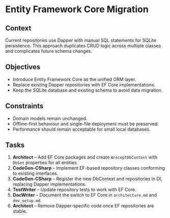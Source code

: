 # Entity Framework Core Migration

## Context
Current repositories use Dapper with manual SQL statements for SQLite persistence. This approach duplicates CRUD logic across multiple classes and complicates future schema changes.

## Objectives
- Introduce Entity Framework Core as the unified ORM layer.
- Replace existing Dapper repositories with EF Core implementations.
- Keep the SQLite database and existing schema to avoid data migration.

## Constraints
- Domain models remain unchanged.
- Offline-first behaviour and single-file deployment must be preserved.
- Performance should remain acceptable for small local databases.

## Tasks
1. **Architect** – Add EF Core packages and create `WreceptDbContext` with `DbSet` properties for all entities.
2. **CodeGen-CSharp** – Implement EF-based repository classes conforming to existing interfaces.
3. **CodeGen-CSharp** – Register the new DbContext and repositories in DI, replacing Dapper implementations.
4. **TestWriter** – Update repository tests to work with EF Core.
5. **DocWriter** – Document the switch to EF Core in `architecture.md` and `dev_setup.md`.
6. **Architect** – Remove Dapper-specific code once EF repositories are stable.
